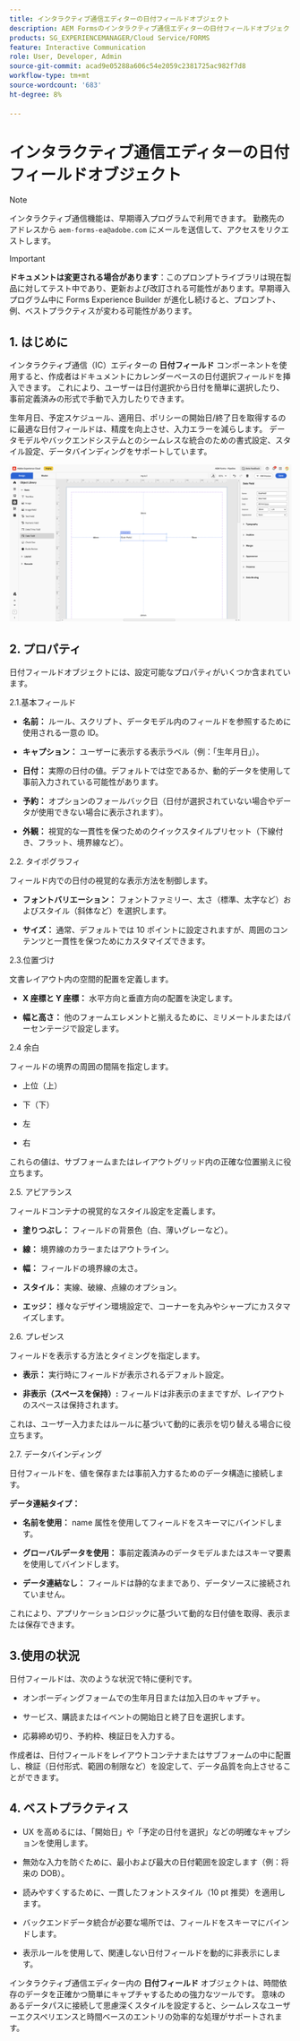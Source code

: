 ```yaml
---
title: インタラクティブ通信エディターの日付フィールドオブジェクト
description: AEM Formsのインタラクティブ通信エディターの日付フィールドオブジェクトを使用すると、作成者はカレンダーベースの日付選択フィールドをドキュメントに挿入できます。
products: SG_EXPERIENCEMANAGER/Cloud Service/FORMS
feature: Interactive Communication
role: User, Developer, Admin
source-git-commit: acad9e05288a606c54e2059c2381725ac982f7d8
workflow-type: tm+mt
source-wordcount: '683'
ht-degree: 8%

---
```



# インタラクティブ通信エディターの日付フィールドオブジェクト

>[!NOTE]
>
> インタラクティブ通信機能は、早期導入プログラムで利用できます。 勤務先のアドレスから `aem-forms-ea@adobe.com` にメールを送信して、アクセスをリクエストします。

>[!IMPORTANT]
>
> **ドキュメントは変更される場合があります**：このプロンプトライブラリは現在製品に対してテスト中であり、更新および改訂される可能性があります。早期導入プログラム中に Forms Experience Builder が進化し続けると、プロンプト、例、ベストプラクティスが変わる可能性があります。

## &#x200B;1. はじめに

インタラクティブ通信（IC）エディターの **日付フィールド** コンポーネントを使用すると、作成者はドキュメントにカレンダーベースの日付選択フィールドを挿入できます。 これにより、ユーザーは日付選択から日付を簡単に選択したり、事前定義済みの形式で手動で入力したりできます。

生年月日、予定スケジュール、適用日、ポリシーの開始日/終了日を取得するのに最適な日付フィールドは、精度を向上させ、入力エラーを減らします。 データモデルやバックエンドシステムとのシームレスな統合のための書式設定、スタイル設定、データバインディングをサポートしています。

![IC Docu の検索 ](/help/forms/interactive-communication/assets/date.png)

## &#x200B;2. プロパティ

日付フィールドオブジェクトには、設定可能なプロパティがいくつか含まれています。

2.1.基本フィールド

- **名前：** ルール、スクリプト、データモデル内のフィールドを参照するために使用される一意の ID。

- **キャプション：** ユーザーに表示する表示ラベル（例：「生年月日」）。

- **日付：** 実際の日付の値。デフォルトでは空であるか、動的データを使用して事前入力されている可能性があります。

- **予約：** オプションのフォールバック日（日付が選択されていない場合やデータが使用できない場合に表示されます）。

- **外観：** 視覚的な一貫性を保つためのクイックスタイルプリセット（下線付き、フラット、境界線など）。

2.2. タイポグラフィ

フィールド内での日付の視覚的な表示方法を制御します。

- **フォントバリエーション：** フォントファミリー、太さ（標準、太字など）およびスタイル（斜体など）を選択します。

- **サイズ：** 通常、デフォルトでは 10 ポイントに設定されますが、周囲のコンテンツと一貫性を保つためにカスタマイズできます。

2.3.位置づけ

文書レイアウト内の空間的配置を定義します。

- **X 座標と Y 座標：** 水平方向と垂直方向の配置を決定します。

- **幅と高さ：** 他のフォームエレメントと揃えるために、ミリメートルまたはパーセンテージで設定します。

2.4 余白

フィールドの境界の周囲の間隔を指定します。

- 上位（上）

- 下（下）

- 左

- 右

これらの値は、サブフォームまたはレイアウトグリッド内の正確な位置揃えに役立ちます。

2.5. アピアランス

フィールドコンテナの視覚的なスタイル設定を定義します。

- **塗りつぶし：** フィールドの背景色（白、薄いグレーなど）。

- **線：** 境界線のカラーまたはアウトライン。

- **幅：** フィールドの境界線の太さ。

- **スタイル：** 実線、破線、点線のオプション。

- **エッジ：** 様々なデザイン環境設定で、コーナーを丸みやシャープにカスタマイズします。

2.6. プレゼンス

フィールドを表示する方法とタイミングを指定します。

- **表示：** 実行時にフィールドが表示されるデフォルト設定。

- **非表示（スペースを保持）:** フィールドは非表示のままですが、レイアウトのスペースは保持されます。

これは、ユーザー入力またはルールに基づいて動的に表示を切り替える場合に役立ちます。

2.7. データバインディング

日付フィールドを、値を保存または事前入力するためのデータ構造に接続します。

**データ連結タイプ：**

- **名前を使用：** name 属性を使用してフィールドをスキーマにバインドします。

- **グローバルデータを使用：** 事前定義済みのデータモデルまたはスキーマ要素を使用してバインドします。

- **データ連結なし：** フィールドは静的なままであり、データソースに接続されていません。

これにより、アプリケーションロジックに基づいて動的な日付値を取得、表示または保存できます。

## 3.使用の状況

日付フィールドは、次のような状況で特に便利です。

- オンボーディングフォームでの生年月日または加入日のキャプチャ。

- サービス、購読またはイベントの開始日と終了日を選択します。

- 応募締め切り、予約枠、検証日を入力する。

作成者は、日付フィールドをレイアウトコンテナまたはサブフォームの中に配置し、検証（日付形式、範囲の制限など）を設定して、データ品質を向上させることができます。

## &#x200B;4. ベストプラクティス

- UX を高めるには、「開始日」や「予定の日付を選択」などの明確なキャプションを使用します。

- 無効な入力を防ぐために、最小および最大の日付範囲を設定します（例：将来の DOB）。

- 読みやすくするために、一貫したフォントスタイル（10 pt 推奨）を適用します。

- バックエンドデータ統合が必要な場所では、フィールドをスキーマにバインドします。

- 表示ルールを使用して、関連しない日付フィールドを動的に非表示にします。

インタラクティブ通信エディター内の **日付フィールド** オブジェクトは、時間依存のデータを正確かつ簡単にキャプチャするための強力なツールです。 意味のあるデータパスに接続して思慮深くスタイルを設定すると、シームレスなユーザーエクスペリエンスと時間ベースのエントリの効率的な処理がサポートされます。


